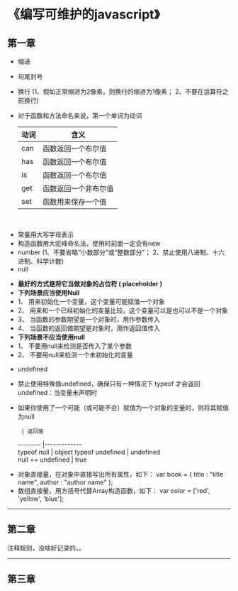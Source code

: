 《编写可维护的javascript》
======


## 第一章

- 缩进
- 句尾封号
- 换行 (1、假如正常缩进为2像素，则换行的缩进为1像素； 2、不要在运算符之前换行)
- 对于函数和方法命名来说，第一个单词为动词
    
   动词     | 含义               
   -------- |-------------       
   can      | 函数返回一个布尔值  
   has      | 函数返回一个布尔值  
   is       | 函数返回一个布尔值 
   get      | 函数返回一个非布尔值 
   set      | 函数用来保存一个值  
   
- 常量用大写字母表示
- 构造函数用大驼峰命名法，使用时前面一定会有new
- number (1、不要省略“小数部分”或“整数部分”； 2、禁止使用八进制、十六进制、科学计数)
- null
 + **最好的方式是将它当做对象的占位符 ( placeholder )**
 + **下列场景应当使用Null**
 +   1、 用来初始化一个变量，这个变量可能赋值一个对象
 +   2、 用来和一个已经初始化的变量比较，这个变量可以是也可以不是一个对象
 +   3、 当函数的参数期望是一个对象时，用作参数传入
 +   4、 当函数的返回值期望是对象时，用作返回值传入
 + **下列场景不应当使用null**
 +   1、 不要用null来检测是否传入了某个参数
 +   2、 不要用null来检测一个未初始化的变量
- undefined
 + 禁止使用特殊值undefined，确保只有一种情况下 typeof 才会返回undefined：当变量未声明时
 + 如果你使用了一个可能（或可能不会）赋值为一个对象的变量时，则将其赋值为null

        | 返回值               
   -------- |-------------       
   typeof null      | object
   typeof undefined      | undefined  
   null == undefined      | true

- 对象直接量，在对象中直接写出所有属性，如下：
    var book = {
    	title : "title name",
    	author : "author name"
    };
- 数组直接量，用方括号代替Array构造函数，如下：
    var color = ['red', 'yellow', 'blue'];



---
## 第二章


注释规则，没啥好记录的。。



---
## 第三章

